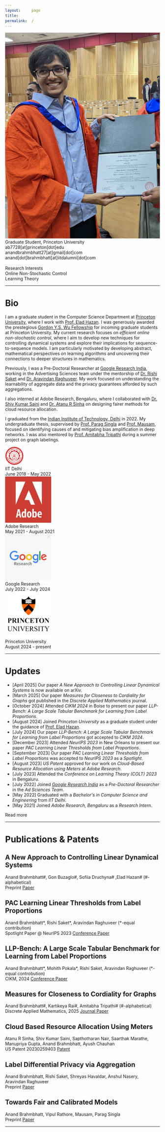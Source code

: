 ```yaml
---
layout:     page
title:
permalink:  /
---
```


<div class="row">
    <div class="col-sm-4 col-xs-8">
        <img src="/img/anand_photo_1.jpg">
    </div>
    <div class="col-sm-6 col-xs-12" style="margin-bottom: 0;">
        Graduate Student, Princeton University<br>
        ab7728[at]princeton[dot]edu<br>
        anandbrahmbhatt27[at]gmail[dot]com<br>
        anand[dot]brahmbhatt[at]iitdalumni[dot]com
        <br>
        <br>
        Research Interests
        <br>
        Online Non-Stochastic Control
        <br>
        Learning Theory
    </div>
</div>
<hr>


<a name="/bio"></a>
# Bio

I am a graduate student in the Computer Science Department at [Princeton University](https://www.princeton.edu), where I work with [Prof. Elad Hazan](https://www.ehazan.com). I was generously awarded the prestegious [Gordon Y.S. Wu Fellowship](https://gradschool.princeton.edu/financial-support/fellowships/princeton-fellowships/gordon-wu-fellowship) for incoming graduate students at Princeton University. My current research focuses on *efficient online non-stochastic control*, where I aim to develop new techniques for controlling dynamical systems and explore their implications for sequence-to-sequence models. I am particularly motivated by developing abstract, mathematical perspectives on learning algorithms and uncovering their connections to deeper structures in mathematics.

Previously, I was a Pre-Doctoral Researcher at [Google Research India](https://research.google/locations/india/), working in the Advertising Sciences team under the mentorship of [Dr. Rishi Saket](https://research.google/people/107857/) and [Dr. Aravindan Raghuveer](https://research.google/people/107631/). My work focused on understanding the learnability of aggregate data and the privacy guarantees afforded by such aggregations.

I also interned at Adobe Research, Bengaluru, where I collaborated with [Dr. Shiv Kumar Saini](https://research.adobe.com/person/shiv-kumar-saini/) and [Dr. Atanu R Sinha](https://research.adobe.com/person/atanu-sinha/) on designing fairer methods for cloud resource allocation.

I graduated from the [Indian Institute of Technology, Delhi](https://home.iitd.ac.in/) in 2022. My undergraduate thesis, supervised by [Prof. Parag Singla](https://www.cse.iitd.ac.in/~parags/) and [Prof. Mausam](https://www.cse.iitd.ac.in/~mausam/), focused on identifying causes of and mitigating bias amplification in deep networks. I was also mentored by [Prof. Amitabha Tripathi](https://web.iitd.ac.in/~atripath/) during a summer project on graph labelings.


<div class="row" id="timeline-logos">
    <div class="col-lg-3">
        <div class="logo-wrap">
            <span class="helper"></span>
            <a href="https://home.iitd.ac.in/"><img style="width:60px;" src="/img/IITD_Logo.png"></a>
        </div>
        <div class="logo-desc">
            IIT Delhi<br>
            June 2018 - May 2022
        </div>
    </div>
    <div class="col-lg-3">
        <div class="logo-wrap">
            <span class="helper"></span>
            <a href="https://research.adobe.com/"><img style="width:150px;" src="/img/Adobe_logo.png"></a>
        </div>
        <div class="logo-desc">
            Adobe Research<br>
            May 2021 - August 2021
        </div>
    </div>
    <div class="col-lg-3">
        <div class="logo-wrap">
            <span class="helper"></span>
            <a href="//https://research.google/locations/india/"><img style="width:150px;" src="/img/Google_Research_logo.png"></a>
        </div>
        <div class="logo-desc">
            Google Research<br>
            July 2022 - July 2024
        </div>
    </div>
    <div class="col-lg-3">
        <div class="logo-wrap">
            <span class="helper"></span>
            <a href="https://www.princeton.edu"><img style="width:150px;" src="/img/6279702453c8a73e766a78ef.png"></a>
        </div>
        <div class="logo-desc">
            Princeton University<br>
            August 2024 - present
        </div>
    </div>
</div>

---

<a name="/news"></a>
# Updates

- [April 2025] Our paper *A New Approach to Controlling Linear Dynamical Systems* is now available on arXiv.
- [March 2025] Our paper *Measures for Closeness to Cordiality for Graphs* got published in the *Discrete Applied Mathematics* journal.
- [October 2024] Attended *CIKM 2024* in Boise to present our paper *LLP-Bench: A Large Scale Tabular Benchmark for Learning from Label Proportions*.
- [August 2024] Joined *Princeton University* as a graduate student under the guidance of [Prof. Elad Hazan](https://www.ehazan.com).
- [July 2024] Our paper *LLP-Bench: A Large Scale Tabular Benchmark for Learning from Label Proportions* got accepted to *CIKM 2024*.
- [December 2023] Attended *NeurIPS 2023* in New Orleans to present our paper *PAC Learning Linear Thresholds from Label Proportions*.
- [September 2023] Our paper *PAC Learning Linear Thresholds from Label Proportions* was accepted to *NeurIPS 2023* as a *Spotlight*.
- [August 2023] *US Patent* approved for our work on *Cloud-Based Resource Allocation using Meters* at *Adobe Research*.
- [July 2023] Attended the *Conference on Learning Theory (COLT) 2023* in Bengaluru.
- [July 2022] Joined [*Google Research India*](https://research.google/locations/india/) as a *Pre-Doctoral Researcher* in the *Ad Sciences Team*.
- [May 2022] Graduated with a *Bachelor's in Computer Science and Engineering* from *IIT Delhi*.
- [May 2021] Joined *Adobe Research, Bengaluru* as a *Research Intern*.


<div id="read-more-button">
    <a nohref>Read more</a>
</div>

<hr>


<a name="/publications"></a>
# Publications & Patents

<a name="/youdescribe-descriptions-1"></a>
<h2 class="pubt">A New Approach to Controlling Linear Dynamical Systems</h2>
<p class="pubd">
    <span class="authors">Anand Brahmbhatt#, Gon Buzaglo#, Sofiia Druchyna# ,Elad Hazan# (#-alphabetical) </span> <br>
    <span class="conf">Preprint</span> <span class="links">
        <a target="_blank" href="https://arxiv.org/abs/2504.03952">Paper</a>
    </span>
</p>
<!-- <img src="/img/aamas.png"> -->
<!-- <hr> -->

<a name="/youdescribe-descriptions-1"></a>
<h2 class="pubt">PAC Learning Linear Thresholds from Label Proportions</h2>
<p class="pubd">
    <span class="authors">Anand Brahmbhatt*, Rishi Saket*, Aravindan Raghuveer (*-equal contribution) </span> <br>
    <span class="conf">Spotlight Paper @ NeurIPS 2023</span> <span class="links">
        <a target="_blank" href="https://proceedings.neurips.cc/paper_files/paper/2023/file/d1d3cdc9e28b0c67b9df90fca4d1c1b3-Paper-Conference.pdf">Conference Paper</a>
    </span>
</p>
<!-- <img src="/img/aamas.png"> -->
<!-- <hr> -->

<a name="/youdescribe-descriptions-1"></a>
<h2 class="pubt">LLP-Bench: A Large Scale Tabular Benchmark for Learning from Label Proportions</h2>
<p class="pubd">
    <span class="authors">Anand Brahmbhatt*, Mohith Pokala*, Rishi Saket, Aravindan Raghuveer (*-equal controbution)</span><br> 
    <span class="conf">CIKM, 2024</span>  <span class="links">
        <a target="_blank" href="https://dl.acm.org/doi/10.1145/3627673.3680032">Conference Paper</a>
    </span>
</p>
<!-- <img src="/img/aamas.png"> -->
<!-- <hr> -->

<a name="/youdescribe-descriptions-1"></a>
<h2 class="pubt">Measures for Closeness to Cordiality for Graphs</h2>
<p class="pubd">
    <span class="authors">Anand Brahmbhatt#, Kartikeya Rai#, Amitabha Tripathi# (#-alphabetical)</span><br> 
    <span class="conf">Discrete Applied Mathematics, 2025</span>  <span class="links">
        <a target="_blank" href="https://www.sciencedirect.com/science/article/abs/pii/S0166218X25001362?via%3Dihub">Journal Paper</a>
    </span>
</p>
<!-- <img src="/img/aamas.png"> -->
<!-- <hr> -->

<a name="/youdescribe-descriptions-1"></a>
<h2 class="pubt">Cloud Based Resource Allocation Using Meters</h2>
<p class="pubd">
    <span class="authors">Atanu R Sinha, Shiv Kumar Saini, Sapthotharan Nair, Saarthak Marathe,
Manupriya Gupta, Anand Brahmbhatt, Ayush Chauhan</span><br> 
    <span class="conf">US Patent 20230259403</span>  <span class="links">
        <a target="_blank" href="https://image-ppubs.uspto.gov/dirsearch-public/print/downloadPdf/20230259403">Patent</a>
    </span>
</p>
<!-- <img src="/img/aamas.png"> -->
<!-- <hr> -->

<a name="/youdescribe-descriptions-1"></a>
<h2 class="pubt">Label Differential Privacy via Aggregation</h2>
<p class="pubd">
    <span class="authors">Anand Brahmbhatt, Rishi Saket, Shreyas Havaldar, Anshul Nasery, Aravindan Raghuveer</span><br> 
    <span class="conf">Preprint</span>  <span class="links">
        <a target="_blank" href="https://arxiv.org/abs/2310.10092">Paper</a>
    </span>
</p>
<!-- <img src="/img/aamas.png"> -->
<!-- <hr> -->

<a name="/youdescribe-descriptions-1"></a>
<h2 class="pubt">Towards Fair and Calibrated Models</h2>
<p class="pubd">
    <span class="authors">Anand Brahmbhatt, Vipul Rathore, Mausam, Parag Singla</span><br> 
    <span class="conf">Preprint</span>  <span class="links">
        <a target="_blank" href="https://arxiv.org/abs/2310.10399">Paper</a>
    </span>
</p>
<!-- <img src="/img/aamas.png"> -->
<!-- <hr> -->

<script src="/js/jquery.min.js"></script>
<script type="text/javascript">
    $('ul:gt(0) li:gt(6)').hide();
    $('#read-more-button > a').click(function() {
        $('ul:gt(0) li:gt(6)').show();
        $('#read-more-button').hide();
    });
</script>

---
